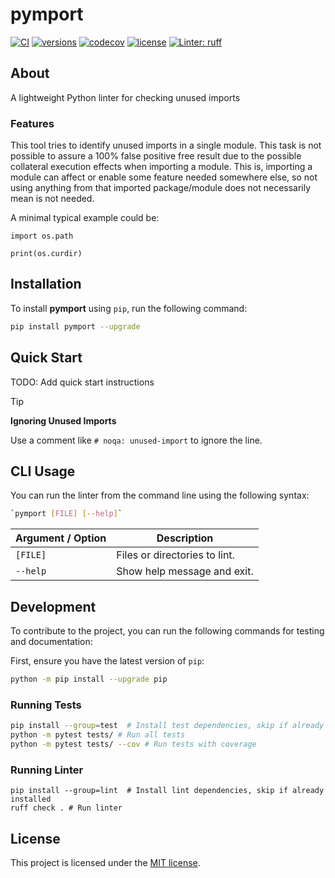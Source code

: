 # pymport

[![CI](https://github.com/rmoralespp/pymport/workflows/CI/badge.svg)](https://github.com/rmoralespp/pymport/actions?query=event%3Arelease+workflow%3ACI)
[![versions](https://img.shields.io/pypi/pyversions/pymport.svg)](https://github.com/rmoralespp/pymport)
[![codecov](https://codecov.io/gh/rmoralespp/pymport/branch/main/graph/badge.svg)](https://app.codecov.io/gh/rmoralespp/pymport)
[![license](https://img.shields.io/github/license/rmoralespp/pymport.svg)](https://github.com/rmoralespp/pymport/blob/main/LICENSE)
[![Linter: ruff](https://img.shields.io/badge/linter-_ruff-orange)](https://github.com/charliermarsh/ruff)

## About

A lightweight Python linter for checking unused imports

### Features

This tool tries to identify unused imports in a single module.
This task is not possible to assure a 100% false positive free result due to the
possible collateral execution effects when importing a module.
This is, importing a module can affect or enable some feature needed somewhere
else, so not using anything from that imported package/module does not necessarily mean
is not needed.

A minimal typical example could be:

```
import os.path

print(os.curdir)
```

## Installation

To install **pymport** using `pip`, run the following command:

```bash
pip install pymport --upgrade
```

## Quick Start

TODO: Add quick start instructions

> [!TIP]
> **Ignoring Unused Imports**
>
> Use a comment like `# noqa: unused-import` to ignore the line.

## CLI Usage

You can run the linter from the command line using the following syntax:

```bash
`pymport [FILE] [--help]`
```

| Argument / Option | Description                   |
|-------------------|-------------------------------|
| `[FILE]`          | Files or directories to lint. |
| `--help`          | Show help message and exit.   |

## Development

To contribute to the project, you can run the following commands for testing and documentation:

First, ensure you have the latest version of `pip`:

```bash
python -m pip install --upgrade pip
```

### Running Tests

```bash
pip install --group=test  # Install test dependencies, skip if already installed
python -m pytest tests/ # Run all tests
python -m pytest tests/ --cov # Run tests with coverage
```

### Running Linter

```
pip install --group=lint  # Install lint dependencies, skip if already installed
ruff check . # Run linter
```

## License

This project is licensed under the [MIT license](LICENSE).

